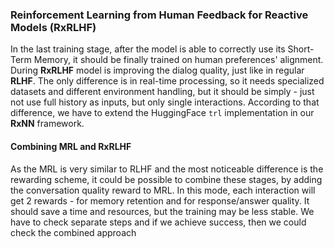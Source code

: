 ### Reinforcement Learning from Human Feedback for Reactive Models (RxRLHF)
In the last training stage, after the model is able to correctly use its Short-Term Memory, it should be finally trained on
human preferences' alignment. During **RxRLHF** model is improving the dialog quality, just like in regular **RLHF**. The only
difference is in real-time processing, so it needs specialized datasets and different environment handling, but it should be
simply - just not use full history as inputs, but only single interactions. According to that difference, we have to extend
the HuggingFace `trl` implementation in our **RxNN** framework.

#### Combining MRL and RxRLHF
As the MRL is very similar to RLHF and the most noticeable difference is the rewarding scheme, it could be possible to combine
these stages, by adding the conversation quality reward to MRL. In this mode, each interaction will get 2 rewards - for memory
retention and for response/answer quality. It should save a time and resources, but the training may be less stable. We have
to check separate steps and if we achieve success, then we could check the combined approach